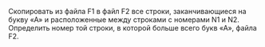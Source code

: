 Скопировать из файла F1 в файл F2 все строки, заканчивающиеся на букву «А» и расположенные между строками с номерами N1 и N2.
Определить номер той строки, в которой больше всего букв «А», файла F2.

